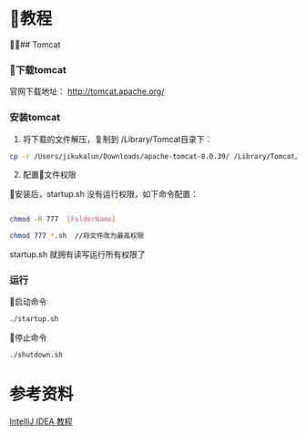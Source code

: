

# 教程

## Tomcat

### 下载tomcat

官网下载地址： http://tomcat.apache.org/

### 安装tomcat

1. 将下载的文件解压，复制到 /Library/Tomcat目录下：

```sh
cp -r /Users/jikukalun/Downloads/apache-tomcat-8.0.39/ /Library/Tomcat/tomcat8
```
2. 配置文件权限

安装后，startup.sh 没有运行权限，如下命令配置：
```sh

chmod -R 777  [FolderName]

chmod 777 *.sh  //将文件改为最高权限

```
 startup.sh 就拥有读写运行所有权限了

### 运行

启动命令

```sh
./startup.sh
```

停止命令

```sh
./shutdown.sh
```

# 参考资料




[IntelliJ IDEA 教程](https://blog.csdn.net/qq_35246620/article/details/61191375)